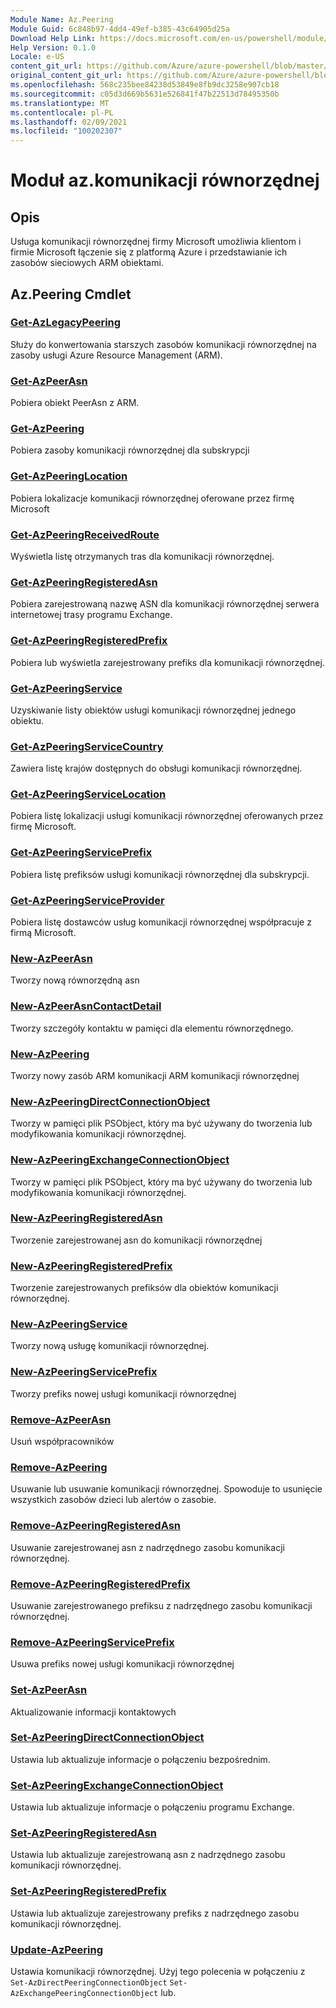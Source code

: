 ```yaml
---
Module Name: Az.Peering
Module Guid: 6c848b97-4dd4-49ef-b385-43c64905d25a
Download Help Link: https://docs.microsoft.com/en-us/powershell/module/az.peering.md
Help Version: 0.1.0
Locale: e-US
content_git_url: https://github.com/Azure/azure-powershell/blob/master/src/Peering/Peering/help/Az.Peering.md
original_content_git_url: https://github.com/Azure/azure-powershell/blob/master/src/Peering/Peering/help/Az.Peering.md
ms.openlocfilehash: 568c235bee84238d53849e8fb9dc3258e907cb18
ms.sourcegitcommit: c05d3d669b5631e526841f47b22513d78495350b
ms.translationtype: MT
ms.contentlocale: pl-PL
ms.lasthandoff: 02/09/2021
ms.locfileid: "100202307"
---
```

# Moduł az.komunikacji równorzędnej
## Opis
Usługa komunikacji równorzędnej firmy Microsoft umożliwia klientom i firmie Microsoft łączenie się z platformą Azure i przedstawianie ich zasobów sieciowych ARM obiektami.

## Az.Peering Cmdlet
### [Get-AzLegacyPeering](Get-AzLegacyPeering.md)
Służy do konwertowania starszych zasobów komunikacji równorzędnej na zasoby usługi Azure Resource Management (ARM). 

### [Get-AzPeerAsn](Get-AzPeerAsn.md)
Pobiera obiekt PeerAsn z ARM.

### [Get-AzPeering](Get-AzPeering.md)
Pobiera zasoby komunikacji równorzędnej dla subskrypcji

### [Get-AzPeeringLocation](Get-AzPeeringLocation.md)
Pobiera lokalizacje komunikacji równorzędnej oferowane przez firmę Microsoft

### [Get-AzPeeringReceivedRoute](Get-AzPeeringReceivedRoute.md)
Wyświetla listę otrzymanych tras dla komunikacji równorzędnej.

### [Get-AzPeeringRegisteredAsn](Get-AzPeeringRegisteredAsn.md)
Pobiera zarejestrowaną nazwę ASN dla komunikacji równorzędnej serwera internetowej trasy programu Exchange.

### [Get-AzPeeringRegisteredPrefix](Get-AzPeeringRegisteredPrefix.md)
Pobiera lub wyświetla zarejestrowany prefiks dla komunikacji równorzędnej.

### [Get-AzPeeringService](Get-AzPeeringService.md)
Uzyskiwanie listy obiektów usługi komunikacji równorzędnej jednego obiektu.

### [Get-AzPeeringServiceCountry](Get-AzPeeringServiceCountry.md)
Zawiera listę krajów dostępnych do obsługi komunikacji równorzędnej.

### [Get-AzPeeringServiceLocation](Get-AzPeeringServiceLocation.md)
Pobiera listę lokalizacji usługi komunikacji równorzędnej oferowanych przez firmę Microsoft.

### [Get-AzPeeringServicePrefix](Get-AzPeeringServicePrefix.md)
Pobiera listę prefiksów usługi komunikacji równorzędnej dla subskrypcji.

### [Get-AzPeeringServiceProvider](Get-AzPeeringServiceProvider.md)
Pobiera listę dostawców usług komunikacji równorzędnej współpracuje z firmą Microsoft.

### [New-AzPeerAsn](New-AzPeerAsn.md)
Tworzy nową równorzędną asn 

### [New-AzPeerAsnContactDetail](New-AzPeerAsnContactDetail.md)
Tworzy szczegóły kontaktu w pamięci dla elementu równorzędnego. 

### [New-AzPeering](New-AzPeering.md)
Tworzy nowy zasób ARM komunikacji ARM komunikacji równorzędnej

### [New-AzPeeringDirectConnectionObject](New-AzPeeringDirectConnectionObject.md)
Tworzy w pamięci plik PSObject, który ma być używany do tworzenia lub modyfikowania komunikacji równorzędnej.

### [New-AzPeeringExchangeConnectionObject](New-AzPeeringExchangeConnectionObject.md)
Tworzy w pamięci plik PSObject, który ma być używany do tworzenia lub modyfikowania komunikacji równorzędnej.

### [New-AzPeeringRegisteredAsn](New-AzPeeringRegisteredAsn.md)
Tworzenie zarejestrowanej asn do komunikacji równorzędnej

### [New-AzPeeringRegisteredPrefix](New-AzPeeringRegisteredPrefix.md)
Tworzenie zarejestrowanych prefiksów dla obiektów komunikacji równorzędnej.

### [New-AzPeeringService](New-AzPeeringService.md)
Tworzy nową usługę komunikacji równorzędnej.

### [New-AzPeeringServicePrefix](New-AzPeeringServicePrefix.md)
Tworzy prefiks nowej usługi komunikacji równorzędnej

### [Remove-AzPeerAsn](Remove-AzPeerAsn.md)
Usuń współpracowników

### [Remove-AzPeering](Remove-AzPeering.md)
Usuwanie lub usuwanie komunikacji równorzędnej. Spowoduje to usunięcie wszystkich zasobów dzieci lub alertów o zasobie.

### [Remove-AzPeeringRegisteredAsn](Remove-AzPeeringRegisteredAsn.md)
Usuwanie zarejestrowanej asn z nadrzędnego zasobu komunikacji równorzędnej.

### [Remove-AzPeeringRegisteredPrefix](Remove-AzPeeringRegisteredPrefix.md)
Usuwanie zarejestrowanego prefiksu z nadrzędnego zasobu komunikacji równorzędnej.

### [Remove-AzPeeringServicePrefix](Remove-AzPeeringServicePrefix.md)
Usuwa prefiks nowej usługi komunikacji równorzędnej

### [Set-AzPeerAsn](Set-AzPeerAsn.md)
Aktualizowanie informacji kontaktowych

### [Set-AzPeeringDirectConnectionObject](Set-AzPeeringDirectConnectionObject.md)
Ustawia lub aktualizuje informacje o połączeniu bezpośrednim. 

### [Set-AzPeeringExchangeConnectionObject](Set-AzPeeringExchangeConnectionObject.md)
Ustawia lub aktualizuje informacje o połączeniu programu Exchange. 

### [Set-AzPeeringRegisteredAsn](Set-AzPeeringRegisteredAsn.md)
Ustawia lub aktualizuje zarejestrowaną asn z nadrzędnego zasobu komunikacji równorzędnej.

### [Set-AzPeeringRegisteredPrefix](Set-AzPeeringRegisteredPrefix.md)
Ustawia lub aktualizuje zarejestrowany prefiks z nadrzędnego zasobu komunikacji równorzędnej.

### [Update-AzPeering](Update-AzPeering.md)
Ustawia komunikacji równorzędnej. Użyj tego polecenia w połączeniu z `Set-AzDirectPeeringConnectionObject` `Set-AzExchangePeeringConnectionObject` lub.

